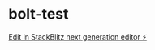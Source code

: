 # bolt-test

[Edit in StackBlitz next generation editor ⚡️](https://stackblitz.com/~/github.com/issiyda/bolt-test)